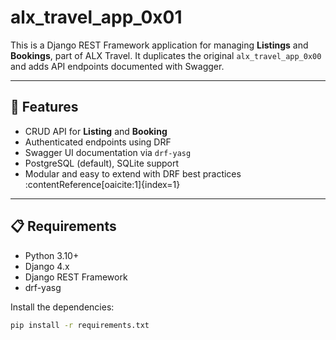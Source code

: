 # alx_travel_app_0x01

This is a Django REST Framework application for managing **Listings** and **Bookings**, part of ALX Travel. It duplicates the original `alx_travel_app_0x00` and adds API endpoints documented with Swagger.

---

## 🚀 Features

- CRUD API for **Listing** and **Booking**
- Authenticated endpoints using DRF
- Swagger UI documentation via `drf-yasg`
- PostgreSQL (default), SQLite support
- Modular and easy to extend with DRF best practices :contentReference[oaicite:1]{index=1}

---

## 📋 Requirements

- Python 3.10+
- Django 4.x
- Django REST Framework
- drf-yasg

Install the dependencies:

```bash
pip install -r requirements.txt
